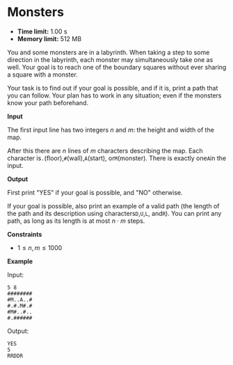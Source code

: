 # Monsters







* **Time limit:** 1.00 s
* **Memory limit:** 512 MB



You and some monsters are in a labyrinth. When taking a step to some direction in the labyrinth, each monster may simultaneously take one as well. Your goal is to reach one of the boundary squares without ever sharing a square with a monster.



Your task is to find out if your goal is possible, and if it is, print a path that you can follow. Your plan has to work in any situation; even if the monsters know your path beforehand.



**Input**



The first input line has two integers $n$ and $m$: the height and width of the map.



After this there are $n$ lines of $m$ characters describing the map. Each character is`.`(floor),`#`(wall),`A`(start), or`M`(monster). There is exactly one`A`in the input.



**Output**



First print "YES" if your goal is possible, and "NO" otherwise.



If your goal is possible, also print an example of a valid path (the length of the path and its description using characters`D`,`U`,`L`, and`R`). You can print any path, as long as its length is at most $n \cdot m$ steps.



**Constraints**


* $1 \le n,m \le 1000$ 

**Example**



Input:

```
5 8
########
#M..A..#
#.#.M#.#
#M#..#..
#.######
```



Output:

```
YES
5
RRDDR
```


